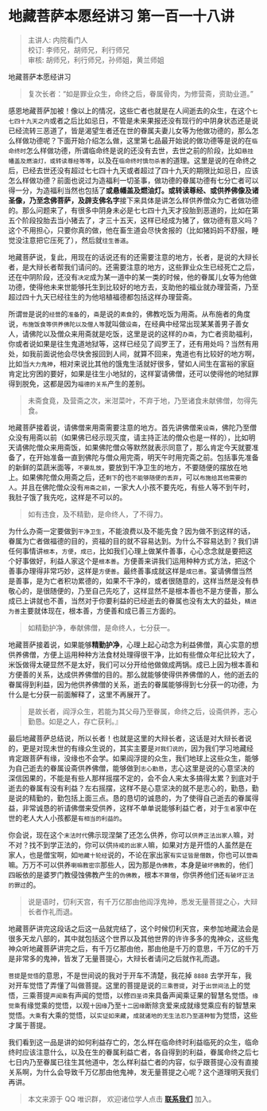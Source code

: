 # 地藏菩萨本愿经讲习 第一百一十八讲

> 主讲人: 内院看门人 <br />
> 校订: 李师兄，胡师兄，利行师兄 <br />
> 审核: 胡师兄，利行师兄，孙师姐，黄兰师姐 <br />

地藏菩萨本愿经讲习

> 复次长者：“如是罪业众生，命终之后，眷属骨肉，为修营斋，资助业道。”

感恩地藏菩萨加被！像以上的情况，这些亡者也就是在人间逝去的众生，在这个`七七四十九天之内`或者之后比如忌日，不管是未来果报还没有现行的中阴身状态还是说已经流转三恶道了，皆是渴望生者还在世的眷属夫妻儿女等为他做功德的，那么怎么样做功德呢？下面开始介绍怎么做，这里第七品最开始说的做功德等是说的在`临命终时`怎么样做功德，所谓临命终是说的还没有去世，去世之前的阶段，比如`悬挂幡盖及燃油灯，或转读尊经等等`，以及在`临命终时慎勿杀害`的道理。这里是说的在命终之后，已经去世还没有超过七七四十九天或者超过了四十九天的期限比如忌日，应该怎么样做功德？前面也说过为造福利一切圣事，做功德的眷属功德有七分亡者可以得一分，为造福利当然也包括了**或悬幡盖及燃油灯。或转读尊经、或供养佛像及诸圣像，乃至念佛菩萨，及辟支佛名字**接下来具体是讲怎么样供养僧众为亡者做功德的。那么问题来了，有很多中阴身未必是七七四十九天才投胎到恶道的，比如在第五个阶段投胎去当小猪去了，才三十五天，这样已经成为猪了，做功德有意义吗？这个不用担心，只要你真的做，他在畜生道会尽快舍报的（比如猪妈妈不舒服，睡觉没注意把它压死了），然后就`往生善道`。

地藏菩萨说，复此，用现在的话说还有的还需要注意的地方，长者，是说的大辩长者，是大辩长者帮我们请问的。还需要注意的地方，这些罪业众生已经死亡之后，还在中阴阶段，还没有`决定`成为某一道中的某一类的时候，他的眷属儿女等为他做功德，使得他未来世能够托生到比较好的地方去，支助他的福业就办理营斋，乃至超过四十九天已经往生的为他培植福德都包括这样办理营斋。

所谓`营`是说的`经营`的`准备`的，`斋`是说的`素食`的，佛教吃饭为用斋。从布施者的角度说，`布施饭食等供养佛陀以及僧人等`就叫做`设斋`，在经典中经常出现某某善男子善女人，请佛陀以及僧众来用斋就是吃饭，这里是说的这样的`办斋`，为亡者资助福利，你或者说如果是往生鬼道地狱等，这样已经见了阎罗王了，还有用处吗？当然有用处，如我前面说他会尽快舍报回到人间，就算不回来，鬼道也有比较好的地方啊，比如当`大力鬼神`，相对来说比其他的饿鬼生活就好很多，譬如人间生在富裕的家庭肯定比穷困的要好，如果是往生小地狱的，这样宴请佛僧，还可以使得他的地狱罪得到脱免，这都是因为`福德的关系`产生的差别。

> 未斋食竟，及营斋之次，米泔菜叶，不弃于地，乃至诸食未献佛僧，勿得先食。

地藏菩萨接着说，请佛僧来用斋需要注意的地方。首先讲佛僧来`设斋`，佛陀乃至僧众没有用斋以前（如果佛已经示现灭度，请主持正法的僧众也是一样的），比如明天请佛陀僧众来用斋饭，如果佛陀僧众等默然就表示同意了，那么肯定今天就要准备了，在开始准备一直到佛陀与僧众用完斋，明天午时用完斋之前。包括事先准备的新鲜的菜蔬米面等，`不要乱放`，要放到干净卫生的地方，不要随便的摆放在地上。如果佛陀僧众用斋之后，还`剩下`的也`不能够随便的丢弃`，可以`布施给其他需要的人`。并且在佛陀僧众没有`用斋之前`，一家大人小孩不要先吃，有些人等不到午时，我肚子饿了我先吃，这样是不可以的。

> 如有违食，及不精勤，是命终人，了不得力。

为什么办斋一定要做到`干净卫生`，不能浪费以及不能先食？因为做不到这样的话，眷属为亡者做福德的目的，资福的目的就不容易达到。为什么不容易达到？我们讲任何事情讲`根本`，`方便`，`成已`，比如我们心理上做某件善事，心心念念就是要把这个好事做好，利益人家这个是`根本善`。方便善来讲我们运用种种方式方法，把这个善事办理得非常巧妙，这样是`方便善`。最终善事成就这样是`成已善`。宴请佛僧当然是善事，是为亡者积功累德的，如果不干净的，或者很随意的，这样当然是没有恭敬心的，是很随便的，乃至自己先吃了，这样显然不是根本善也不是方便善，那么成已上讲就也不善，当然对于你要利益的已经逝去的眷属也没有太大的益处，`精进为善`主要就体现在，根本善，方便善和成已善三方面的。

> 如精勤护净，奉献佛僧，是命终人，七分获一。

地藏菩萨接着说，如果能够**精勤护净**，心理上起心动念为利益佛僧，真心实意的想供养佛僧，方便上运用种种方法食材处理得很干净，比如有些僧众年纪比较大了，米饭做得太硬显然不是太好，我们可以分开给他做做成两锅。成已上因为根本善和方便善的关系，达成供养佛僧的目的。那么就能够使得供养佛僧的人，他的逝去的眷属得到利益，因为他供养佛僧的关系，逝去的眷属能够得到七分获一的功德，为什么是七分获一前面解释了，这里不再展开了。

> 是故长者，阎浮众生，若能为其父母乃至眷属，命终之后，设斋供养，志心勤恳。如是之人，存亡获利。』

最后地藏菩萨总结说，所以长者！也就是这里的大辩长者，这话是对大辩长者说的，更是对现未世的有缘众生说的，其实主要是`对我们说的`，因为我们学习地藏经肯定跟菩萨有缘，没缘也不会学。如果阎浮提的众生，我们地球上这些众生，能够为自己逝去的眷属设斋供养佛僧，能够做到`志心勤恳`，志心这里是说的心意坚决的深信因果的，不能是有些人那样摇摆不定的，会不会人来太多搞得太累？到底对于逝去的眷属有没有利益？左右摇摆，这样不是心意坚决的就不是志心的，勤恳，勤是说的精勤的，勤包括上面三点。恳的恳切的诚恳的，为了使得自己逝去的眷属得益，非常诚恳的祈请佛僧来受供养，这样不单单说能够利益亡者，对于`生者`家中在世的老人大人小孩都是`有相当的利益的`。

你会说，现在这个`末法时代`佛示现涅槃了还怎么供养，你可以`供养正法出家人`嘛，对不对？找不到学正法的，你可以供`持戒的出家人`嘛，如果对方是开悟的人虽然是在家人，也是僧宝啊，如`地藏十轮经`说的，不论在家出家`有实证皆是僧数`，你也可以`营斋`嘛。万万不可以供养`喇嘛教密宗`那些人，因为那是`伪佛教`，本身是`破坏佛教`的，他们四皈依的是婆罗门教侵蚀佛教产生的`伪佛教`，根本`不算僧`，你供养他们还`有破坏正法的罪过`的。

> 说是语时，忉利天宫，有千万亿那由他阎浮鬼神，悉发无量菩提之心，大辩长者作礼而退。

地藏菩萨讲完这段话之后这一品就完结了，这个时候忉利天宫，来参加地藏法会是很多天龙八部的，其中就包括这个世界以及其他世界的许许多多的鬼神众，这些鬼神众听地藏菩萨讲完之后，有千万亿那由他，那由他是千万的意思，千万亿的千万是非常多的鬼神，皆发了无量菩提心，大辩长者请问之后就作礼而退。

`菩提`是`觉悟`的意思，不是世间说的我对于开车不清楚，我花掉 `8888` 去学开车，我对开车觉悟了弄懂了叫做菩提。这里的菩提是说的`三乘菩提`，对于`出世间法`上的觉悟，三乘菩提`声闻乘`有声闻的觉悟，以修`四圣谛`来具备声闻乘证果的智慧名觉悟。`缘觉乘`有缘觉乘的觉悟，以观`十因缘`乃至`十二因缘`断除贪爱来成就缘觉乘应有的智慧来觉悟。`大乘`有大乘的觉悟，以`实证如来藏`，`成就诸地的无生法忍乃至道种智`为觉悟，这些才属于菩提。

我们看到这一品是讲的如何利益存亡的，怎么样在临命终时利益临死的众生，临命终时应该注意什么，以及在生的眷属利益亡者，各自得到的利益，眷属命终之后七七日内乃至眷属已往生其他道中，怎么样利益亡者的内容，似乎跟菩提心没有直接关系啊，为什么会导致千万亿那由他鬼神，发无量菩提之心呢？这个道理明天我们再讲。

> 本文来源于 QQ 唯识群， 欢迎诸位学人点击 **[联系我们](https://mp.weixin.qq.com/s/lZCfWjmLjgNR165Tx4_bCQ)** 加入。
